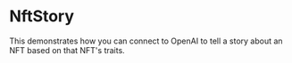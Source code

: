 # NftStory
This demonstrates how you can connect to OpenAI to tell a story about an NFT based on that NFT's traits.
